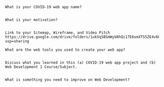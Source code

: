     What is your COVID-19 web app name?
    
    
    What is your motivation?
    
    
    Link to your Sitemap, Wireframe, and Video Pitch
    https://drive.google.com/drive/folders/1ukVqSBSmWyUAhQi17E6xmXTS5ZE4v66D?usp=sharing
    
    What are the web tools you used to create your web app?
    
    
    Discuss what you learned in this (a) COVID-19 web app project and (b) Web Development 1 Course/Subject.  
    
    
    What is something you need to improve on Web Development?
    
